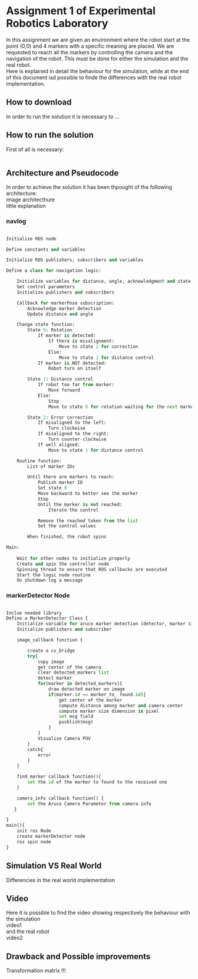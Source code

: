 Assignment 1 of Experimental Robotics Laboratory
================================================

In this assignment we are given an environment where the robot start at the point (0,0) and 4 markers with a specific meaning are placed.
We are requested to reach all the markers by controlling the camera and the navigation of the robot. This must be done for either the simulation and the real robot.\
Here is explained in detail the behaviour for the simulation, while at the end of this document isd possible to finde the differences with the real robot implementation.

How to download
----------------------

In order to run the solution it is necessary to ...

How to run the solution
----------------------

First of all is necessary:

```bash

```


Architecture and Pseudocode
----------
In order to achieve the solution it has been thpought of the following architecture:\
image architecthure\
little explanation

### navlog

```python

Initialize ROS node

Define constants and variables

Initialize ROS publishers, subscribers and variables

Define a class for navigation logic:

    Initialize variables for distance, angle, acknowledgment and state
    Set control parameters
    Initialize publishers and subscribers

    Callback for markerPose subscription:
        Acknowledge marker detection
        Update distance and angle

    Change state function:
        State 0: Rotation
            If marker is detected:
                If there is misalignment:
                    Move to state 2 for correction
                Else:
                    Move to state 1 for distance control
            If marker is NOT detected:
                Robot turn on itself

        State 1: Distance control
            If robot too far from marker:
                Move forward
            Else:
                Stop
                Move to state 0 for rotation waiting for the next marker

        State 2: Error correction
            If misaligned to the left:
                Turn clockwise
            If misaligned to the right:
                Turn counter-clockwise
            If well aligned:
                Move to state 1 for distance control

    Routine function:
        List of marker IDs

        Until there are markers to reach:
            Publish marker ID
            Set state 0
            Move backward to better see the marker
            Stop
            Until the marker is not reached:
                Iterate the control

            Remove the reached token from the list
            Set the control values

        When finished, the robot spins

Main:
    
    Wait for other nodes to initialize properly
    Create and spin the controller node
    Spinning thread to ensure that ROS callbacks are executed
    Start the logic node routine
    On shutdown log a message

```

### markerDetector Node

```    python

Inclue needed library
Define a MarkerDetector Class {
    Initialize variable for aruco marker detection (detector, marker size, camera parameter), CV image,  
    Initialize publishers and subscriber

    image_callback function {

        create a cv_bridge
        try{
            copy image
            get center of the camera
            clear detected_markers list
            detect marker
            for(marker in detected_markers){
                draw detected marker on image
                if(marker.id == marker_to_ found.id){
                    get center of the marker
                    compute distance among marker and camera center
                    compute marker size dimension in pixel
                    set msg field
                    pusblish(msg)
                }
            }
            Visualize Camera POV 
        }
        catch{
            error
        }
    }

    find_marker callback function(){
        set the id of the marker to found to the received one
    }

    camera_info callback function() {
        set the Aruco Camera Parameter from camera info
   }

}
main(){
    init ros Node
    create markerDetector node
    ros spin node
}

```

Simulation VS Real World
-------------------------
Differencies in the real world implementation

Video
----------------------
Here it is possible to find the video showing respectively the behaviour with the simulation\
video1\
and the real robot\
video2

Drawback and Possible improvements
-------------------------
Transformation matrix !!!
